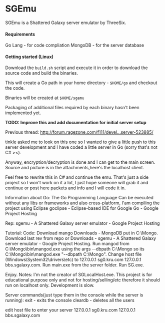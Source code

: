 # SGEmu

SGEmu is a Shattered Galaxy server emulator by ThreeSix.

#### Requirements

Go Lang - for code compliation
MongoDB - for the server database

#### Getting started (Linux)

Download the `build.sh` script and execute it in order to download the source code and build the binaries.

This will create a Go path in your home directory - `$HOME/go` and checkout the code.

Binaries will be created at `$HOME/sgemu`

Packaging of additional files required by each binary hasn't been implemented yet.

**TODO: Improve this and add documentation for initial server setup**




Previous thread:
http://forum.ragezone.com/f111/devel...server-523885/


tinkle asked me to look on this one so I wanted to give a little push to this server development and I have coded a little server in Go (sorry that's not C# ><).

Anyway, encryption/decryption is done and I can get to the main screen.
Source and picture is in the attachments,here's the localhost client.

Feel free to rewrite this in C# and continue the emu.
That's just a side project so I won't work on it a lot, I just hope someone will grab it and continue or post here packets and info and I will code it in.

Information about Go:
The Go Programming Language
Can be executed without any libs or frameworks and also cross-platform, I'am compiling the project using Eclipse
goclipse - Eclipse-based IDE for Google Go - Google Project Hosting


Rep:
sgemu - A Shattered Galaxy server emulator - Google Project Hosting

Tutorial:
Code:
Download mango Downloads - MongoDB
put in C:\Mongo.
Download last rev from repo or Downloads - sgemu - A Shattered Galaxy server emulator - Google Project Hosting.
Run mangod from C:\Mongo\bin\mangod.exe using the args --dbpath C:\Mongo
so its C:\Mongo\bin\mangod.exe "--dbpath C:\Mongo".
Change host file (Windows\System32\drivers\etc) to 
127.0.0.1 sg0.kru.com 
127.0.0.1 bbs.sgalaxy.com.
Run main.exe from the server folder.
Run SG.exe.

Enjoy.
Notes:
I'm not the creator of SGLocalHost.exe.
This project is for educational purpose only and not for hosting/selling/etc therefore it should run on localhost only.
Development is slow.

Server commands(just type them in the console while the server is running):
exit - exits the console
cleardb - deletes all the users

edit host file to enter your server
127.0.0.1 sg0.kru.com
127.0.0.1 bbs.sgalaxy.com

